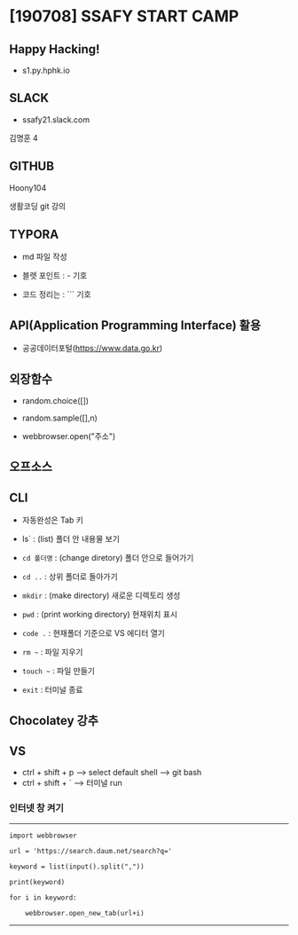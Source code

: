 # [190708] SSAFY START CAMP



## Happy Hacking!

- s1.py.hphk.io



## SLACK

- ssafy21.slack.com

김명훈 4



## GITHUB

Hoony104

생활코딩 git 강의



## TYPORA

- md 파일 작성

- 블렛 포인트 : - 기호

- 코드 정리는 : ``` 기호



## API(Application Programming Interface) 활용

- 공공데이터포털(https://www.data.go.kr)



 ## 외장함수

- random.choice([])

- random.sample([],n)



- webbrowser.open("주소")



## 오프소스



## CLI

- 자동완성은  Tab 키
- ls` : (list) 폴더 안 내용물 보기
- `cd 폴더명` : (change diretory) 폴더 안으로 들어가기
- `cd ..` : 상위 폴더로 돌아가기
- `mkdir` : (make directory) 새로운 디렉토리 생성

- `pwd` : (print working directory) 현재위치 표시
- `code .` : 현재폴더 기준으로 VS 에디터 열기
- `rm ~` : 파일 지우기
- `touch ~` :  파일 만들기
- `exit` : 터미널 종료



## Chocolatey 강추





## VS

- ctrl + shift + p --> select default shell --> git bash
- ctrl + shift + ` -->  터미널 run



### 인터넷 창 켜기

---

`import webbrowser`

`url = 'https://search.daum.net/search?q='`

`keyword = list(input().split(","))`

`print(keyword)`

`for i in keyword:`

`    webbrowser.open_new_tab(url+i)`

---






